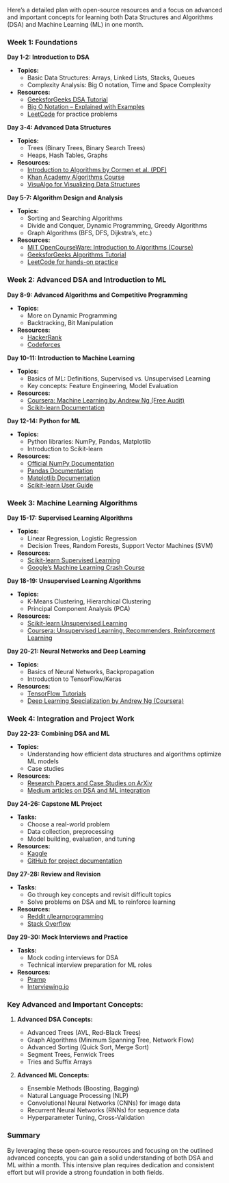 Here’s a detailed plan with open-source resources and a focus on advanced and important concepts for learning both Data Structures and Algorithms (DSA) and Machine Learning (ML) in one month.

### Week 1: Foundations

**Day 1-2: Introduction to DSA**
- **Topics:**
  - Basic Data Structures: Arrays, Linked Lists, Stacks, Queues
  - Complexity Analysis: Big O notation, Time and Space Complexity
- **Resources:**
  - [GeeksforGeeks DSA Tutorial](https://www.geeksforgeeks.org/data-structures/)
  - [Big O Notation – Explained with Examples](https://www.freecodecamp.org/news/big-o-notation-explained-with-examples/)
  - [LeetCode](https://leetcode.com/) for practice problems

**Day 3-4: Advanced Data Structures**
- **Topics:**
  - Trees (Binary Trees, Binary Search Trees)
  - Heaps, Hash Tables, Graphs
- **Resources:**
  - [Introduction to Algorithms by Cormen et al. (PDF)](https://the-eye.eu/public/Books/Computer%20Science/Algorithms%20-%20Cormen%20-%20Leiserson%20-%20Rivest%20-%20Stein.pdf)
  - [Khan Academy Algorithms Course](https://www.khanacademy.org/computing/computer-science/algorithms)
  - [VisuAlgo for Visualizing Data Structures](https://visualgo.net/en)

**Day 5-7: Algorithm Design and Analysis**
- **Topics:**
  - Sorting and Searching Algorithms
  - Divide and Conquer, Dynamic Programming, Greedy Algorithms
  - Graph Algorithms (BFS, DFS, Dijkstra’s, etc.)
- **Resources:**
  - [MIT OpenCourseWare: Introduction to Algorithms (Course)](https://ocw.mit.edu/courses/electrical-engineering-and-computer-science/6-006-introduction-to-algorithms-fall-2011/)
  - [GeeksforGeeks Algorithms Tutorial](https://www.geeksforgeeks.org/fundamentals-of-algorithms/)
  - [LeetCode for hands-on practice](https://leetcode.com/)

### Week 2: Advanced DSA and Introduction to ML

**Day 8-9: Advanced Algorithms and Competitive Programming**
- **Topics:**
  - More on Dynamic Programming
  - Backtracking, Bit Manipulation
- **Resources:**
  - [HackerRank](https://www.hackerrank.com/domains/tutorials/10-days-of-algorithms)
  - [Codeforces](https://codeforces.com/)

**Day 10-11: Introduction to Machine Learning**
- **Topics:**
  - Basics of ML: Definitions, Supervised vs. Unsupervised Learning
  - Key concepts: Feature Engineering, Model Evaluation
- **Resources:**
  - [Coursera: Machine Learning by Andrew Ng (Free Audit)](https://www.coursera.org/learn/machine-learning)
  - [Scikit-learn Documentation](https://scikit-learn.org/stable/)

**Day 12-14: Python for ML**
- **Topics:**
  - Python libraries: NumPy, Pandas, Matplotlib
  - Introduction to Scikit-learn
- **Resources:**
  - [Official NumPy Documentation](https://numpy.org/doc/stable/)
  - [Pandas Documentation](https://pandas.pydata.org/docs/)
  - [Matplotlib Documentation](https://matplotlib.org/stable/contents.html)
  - [Scikit-learn User Guide](https://scikit-learn.org/stable/user_guide.html)

### Week 3: Machine Learning Algorithms

**Day 15-17: Supervised Learning Algorithms**
- **Topics:**
  - Linear Regression, Logistic Regression
  - Decision Trees, Random Forests, Support Vector Machines (SVM)
- **Resources:**
  - [Scikit-learn Supervised Learning](https://scikit-learn.org/stable/supervised_learning.html)
  - [Google’s Machine Learning Crash Course](https://developers.google.com/machine-learning/crash-course)

**Day 18-19: Unsupervised Learning Algorithms**
- **Topics:**
  - K-Means Clustering, Hierarchical Clustering
  - Principal Component Analysis (PCA)
- **Resources:**
  - [Scikit-learn Unsupervised Learning](https://scikit-learn.org/stable/unsupervised_learning.html)
  - [Coursera: Unsupervised Learning, Recommenders, Reinforcement Learning](https://www.coursera.org/learn/unsupervised-learning-recommenders-reinforcement-learning)

**Day 20-21: Neural Networks and Deep Learning**
- **Topics:**
  - Basics of Neural Networks, Backpropagation
  - Introduction to TensorFlow/Keras
- **Resources:**
  - [TensorFlow Tutorials](https://www.tensorflow.org/tutorials)
  - [Deep Learning Specialization by Andrew Ng (Coursera)](https://www.coursera.org/specializations/deep-learning)

### Week 4: Integration and Project Work

**Day 22-23: Combining DSA and ML**
- **Topics:**
  - Understanding how efficient data structures and algorithms optimize ML models
  - Case studies
- **Resources:**
  - [Research Papers and Case Studies on ArXiv](https://arxiv.org/)
  - [Medium articles on DSA and ML integration](https://medium.com/)

**Day 24-26: Capstone ML Project**
- **Tasks:**
  - Choose a real-world problem
  - Data collection, preprocessing
  - Model building, evaluation, and tuning
- **Resources:**
  - [Kaggle](https://www.kaggle.com/)
  - [GitHub for project documentation](https://github.com/)

**Day 27-28: Review and Revision**
- **Tasks:**
  - Go through key concepts and revisit difficult topics
  - Solve problems on DSA and ML to reinforce learning
- **Resources:**
  - [Reddit r/learnprogramming](https://www.reddit.com/r/learnprogramming/)
  - [Stack Overflow](https://stackoverflow.com/)

**Day 29-30: Mock Interviews and Practice**
- **Tasks:**
  - Mock coding interviews for DSA
  - Technical interview preparation for ML roles
- **Resources:**
  - [Pramp](https://www.pramp.com/)
  - [Interviewing.io](https://interviewing.io/)

### Key Advanced and Important Concepts:
1. **Advanced DSA Concepts:**
   - Advanced Trees (AVL, Red-Black Trees)
   - Graph Algorithms (Minimum Spanning Tree, Network Flow)
   - Advanced Sorting (Quick Sort, Merge Sort)
   - Segment Trees, Fenwick Trees
   - Tries and Suffix Arrays

2. **Advanced ML Concepts:**
   - Ensemble Methods (Boosting, Bagging)
   - Natural Language Processing (NLP)
   - Convolutional Neural Networks (CNNs) for image data
   - Recurrent Neural Networks (RNNs) for sequence data
   - Hyperparameter Tuning, Cross-Validation

### Summary

By leveraging these open-source resources and focusing on the outlined advanced concepts, you can gain a solid understanding of both DSA and ML within a month. This intensive plan requires dedication and consistent effort but will provide a strong foundation in both fields.
